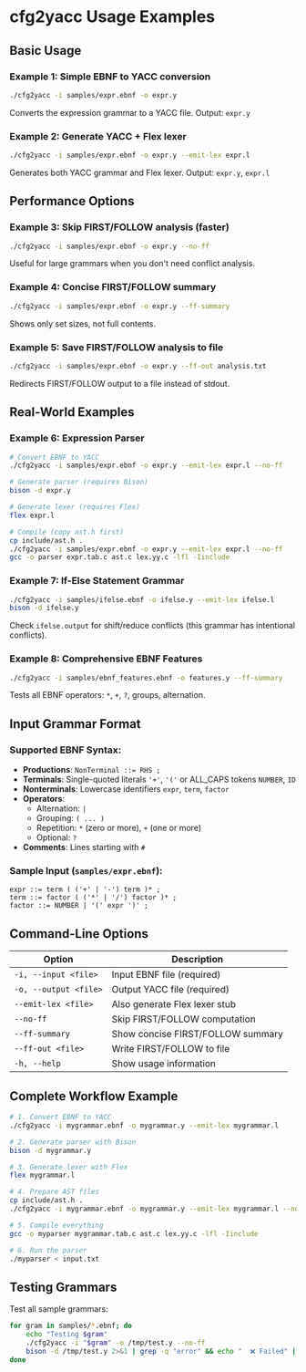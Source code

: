 # cfg2yacc Usage Examples

## Basic Usage

### Example 1: Simple EBNF to YACC conversion
```bash
./cfg2yacc -i samples/expr.ebnf -o expr.y
```
Converts the expression grammar to a YACC file. Output: `expr.y`

### Example 2: Generate YACC + Flex lexer
```bash
./cfg2yacc -i samples/expr.ebnf -o expr.y --emit-lex expr.l
```
Generates both YACC grammar and Flex lexer. Output: `expr.y`, `expr.l`

## Performance Options

### Example 3: Skip FIRST/FOLLOW analysis (faster)
```bash
./cfg2yacc -i samples/expr.ebnf -o expr.y --no-ff
```
Useful for large grammars when you don't need conflict analysis.

### Example 4: Concise FIRST/FOLLOW summary
```bash
./cfg2yacc -i samples/expr.ebnf -o expr.y --ff-summary
```
Shows only set sizes, not full contents.

### Example 5: Save FIRST/FOLLOW analysis to file
```bash
./cfg2yacc -i samples/expr.ebnf -o expr.y --ff-out analysis.txt
```
Redirects FIRST/FOLLOW output to a file instead of stdout.

## Real-World Examples

### Example 6: Expression Parser
```bash
# Convert EBNF to YACC
./cfg2yacc -i samples/expr.ebnf -o expr.y --emit-lex expr.l --no-ff

# Generate parser (requires Bison)
bison -d expr.y

# Generate lexer (requires Flex)
flex expr.l

# Compile (copy ast.h first)
cp include/ast.h .
./cfg2yacc -i samples/expr.ebnf -o expr.y --emit-lex expr.l --no-ff
gcc -o parser expr.tab.c ast.c lex.yy.c -lfl -Iinclude
```

### Example 7: If-Else Statement Grammar
```bash
./cfg2yacc -i samples/ifelse.ebnf -o ifelse.y --emit-lex ifelse.l
bison -d ifelse.y
```
Check `ifelse.output` for shift/reduce conflicts (this grammar has intentional conflicts).

### Example 8: Comprehensive EBNF Features
```bash
./cfg2yacc -i samples/ebnf_features.ebnf -o features.y --ff-summary
```
Tests all EBNF operators: `*`, `+`, `?`, groups, alternation.

## Input Grammar Format

### Supported EBNF Syntax:
- **Productions**: `NonTerminal ::= RHS ;`
- **Terminals**: Single-quoted literals `'+'`, `'('` or ALL_CAPS tokens `NUMBER`, `ID`
- **Nonterminals**: Lowercase identifiers `expr`, `term`, `factor`
- **Operators**:
  - Alternation: `|`
  - Grouping: `( ... )`
  - Repetition: `*` (zero or more), `+` (one or more)
  - Optional: `?`
- **Comments**: Lines starting with `#`

### Sample Input (`samples/expr.ebnf`):
```
expr ::= term ( ('+' | '-') term )* ;
term ::= factor ( ('*' | '/') factor )* ;
factor ::= NUMBER | '(' expr ')' ;
```

## Command-Line Options

| Option | Description |
|--------|-------------|
| `-i, --input <file>` | Input EBNF file (required) |
| `-o, --output <file>` | Output YACC file (required) |
| `--emit-lex <file>` | Also generate Flex lexer stub |
| `--no-ff` | Skip FIRST/FOLLOW computation |
| `--ff-summary` | Show concise FIRST/FOLLOW summary |
| `--ff-out <file>` | Write FIRST/FOLLOW to file |
| `-h, --help` | Show usage information |

## Complete Workflow Example

```bash
# 1. Convert EBNF to YACC
./cfg2yacc -i mygrammar.ebnf -o mygrammar.y --emit-lex mygrammar.l

# 2. Generate parser with Bison
bison -d mygrammar.y

# 3. Generate lexer with Flex
flex mygrammar.l

# 4. Prepare AST files
cp include/ast.h .
./cfg2yacc -i mygrammar.ebnf -o mygrammar.y --emit-lex mygrammar.l --no-ff

# 5. Compile everything
gcc -o myparser mygrammar.tab.c ast.c lex.yy.c -lfl -Iinclude

# 6. Run the parser
./myparser < input.txt
```

## Testing Grammars

Test all sample grammars:
```bash
for gram in samples/*.ebnf; do
    echo "Testing $gram"
    ./cfg2yacc -i "$gram" -o /tmp/test.y --no-ff
    bison -d /tmp/test.y 2>&1 | grep -q "error" && echo "  ❌ Failed" || echo "  ✅ OK"
done
```

